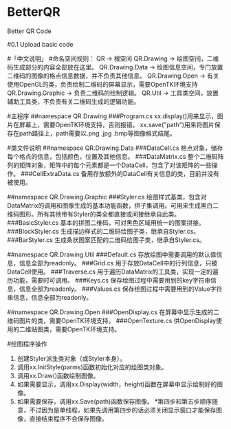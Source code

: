 # BetterQR

Better QR Code

#0.1
Upload basic code

#「中文说明」
#命名空间规则：
QR -> 根空间
QR.Drawing -> 绘图空间，二维码生成部分的内容全部放在这里。
QR.Drawing.Data -> 绘图信息空间，专门放置二维码的图像的格点信息数据，并不负责其他信息。
QR.Drawing.Open -> 有关使用OpenGL的类，负责绘制二维码的屏幕显示，需要OpenTK环境支持
QR.Drawing.Graphic -> 负责二维码的绘制逻辑。
QR.Util -> 工具类空间，放置辅助工具类，不负责有关二维码生成的逻辑功能。

#主程序
##namespace QR.Drawing
###Program.cs
xx.display()用来显示，图片在屏幕上，需要OpenTK环境支持，否则报错。
xx.save("path")用来将图片保存在path路径上，path需要以.png .jpg .bmp等图像格式结尾。

#类文件说明
##namespace QR.Drawing.Data
###DataCell.cs
格点对象，储存每个格点的信息，包括颜色，位置及其他信息。
###DataMatrix.cs
整个二维码阵列的矩阵对象，矩阵中的每个元素都是一个DataCell，包含了对该矩阵的一些操作。
###CellExtraData.cs
备用存放额外的DataCell有关信息的类，目前并没有被使用。

##namespace QR.Drawing.Graphic
###Styler.cs
绘图样式基类，包含对DataMatrix的调用和图像生成的基本功能函数，供子集调用。可用来生成黑白二维码图形。所有其他带有Styler的类全都直接或间接继承自此类。
###BasicStyler.cs
基本的拼图二维码，可对黑色区域用统一的图案拼接。
###BlockStyler.cs
生成描边样式的二维码绘图子类，继承自Styler.cs。
###BarStyler.cs
生成条状图案匹配的二维码绘图子类，继承自Styler.cs。

##namespace QR.Drawing.Util
###Default.cs
存放绘图中需要调用的默认值信息，信息全部为readonly。
###Grid.cs
用于存放DataCell中的行列信息，只被DataCell使用。
###Traverse.cs
用于遍历DataMatrix的工具类，实现一定的遍历功能，需要时可调用。
###Keys.cs
保存绘图过程中需要用到的key字符串信息，信息全部为readonly。
###Values.cs
保存绘图过程中需要用到的Value字符串信息，信息全部为readonly。

##namespace QR.Drawing.Open
###OpenDisplay.cs
在屏幕中显示生成的二维码图片的类，需要OpenTK环境支持。
###OpenTexture.cs
供OpenDisplay使用的二维贴图类，需要OpenTK环境支持。

#绘图程序操作
1. 创建Styler派生类对象（或Styler本身）。
2. 调用xx.InitStyle(parms)函数初始化对应的绘图类对象。
3. 调用xx.Draw()函数绘制图像。
4. 如果需要显示，调用xx.Display(width，height)函数在屏幕中显示绘制好的图像。
5. 如果需要保存，调用xx.Save(path)函数保存图像。
*第四步和第五步顺序随意，不过因为是单线程，如果先调用第四步的话必须关闭显示窗口才能保存图像，直接结束程序不会保存图像。



